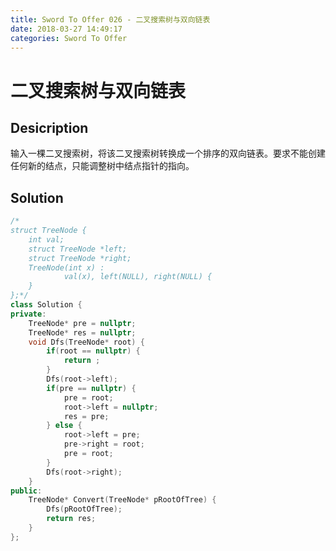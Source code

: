 ```yaml
---
title: Sword To Offer 026 - 二叉搜索树与双向链表
date: 2018-03-27 14:49:17
categories: Sword To Offer
---
```

# 二叉搜索树与双向链表

<!--more-->

## Desicription

输入一棵二叉搜索树，将该二叉搜索树转换成一个排序的双向链表。要求不能创建任何新的结点，只能调整树中结点指针的指向。

## Solution

```cpp
/*
struct TreeNode {
	int val;
	struct TreeNode *left;
	struct TreeNode *right;
	TreeNode(int x) :
			val(x), left(NULL), right(NULL) {
	}
};*/
class Solution {
private:
    TreeNode* pre = nullptr;
    TreeNode* res = nullptr;
    void Dfs(TreeNode* root) {
        if(root == nullptr) {
            return ;
        }
        Dfs(root->left);
        if(pre == nullptr) {
            pre = root;
            root->left = nullptr;
            res = pre;
        } else {
            root->left = pre;
            pre->right = root;
            pre = root;
        }
        Dfs(root->right);
    }
public:
    TreeNode* Convert(TreeNode* pRootOfTree) {
        Dfs(pRootOfTree);
        return res;
    }
};
```